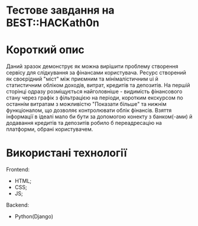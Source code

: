 # Тестове завдання на BEST::HACKath0n

# Короткий опис 
Даний зразок демонструє як можна вирішити проблему створення сервісу для слідкування за фінансами користувача. Ресурс створений як своєрідний "міст" між приємним та мінімалістичним ui й статистичним обліком доходів, витрат, кредитів та депозитів. На першій сторінці одразу розміщується найголовніше - видимість фінансового стану через графік з фільтрацією на періоди, коротким екскурсом по останнім витратам з можливістю "Показати більше" та нижнім функціоналом, що дозволяє контролювати облік фінансів. Взяття інформації в ідеалі мало би бути за допомогою конекту з банком(-ами) й додавання кредитів та депозитів робило б переадресацію на платформи, обрані користувачем.
# Використані технології

Frontend:
- HTML;
- CSS;
- JS;

Backend:
- Python(Django)

